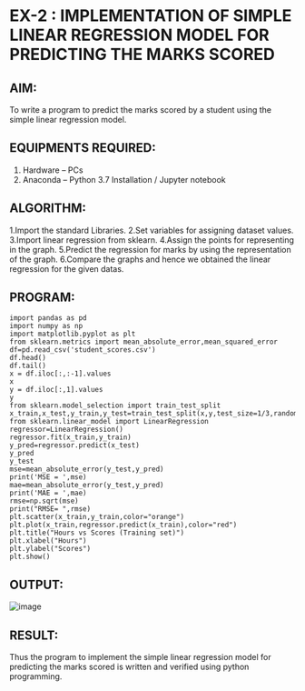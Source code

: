 # EX-2 : IMPLEMENTATION OF SIMPLE LINEAR REGRESSION MODEL FOR PREDICTING THE MARKS SCORED 

## AIM:
To write a program to predict the marks scored by a student using the simple linear regression model.

## EQUIPMENTS REQUIRED:
1. Hardware – PCs
2. Anaconda – Python 3.7 Installation / Jupyter notebook

## ALGORITHM:

1.Import the standard Libraries.
2.Set variables for assigning dataset values.
3.Import linear regression from sklearn.
4.Assign the points for representing in the graph.
5.Predict the regression for marks by using the representation of the graph.
6.Compare the graphs and hence we obtained the linear regression for the given datas.

## PROGRAM:

```
import pandas as pd
import numpy as np
import matplotlib.pyplot as plt
from sklearn.metrics import mean_absolute_error,mean_squared_error
df=pd.read_csv('student_scores.csv')
df.head()
df.tail()
x = df.iloc[:,:-1].values
x
y = df.iloc[:,1].values
y
from sklearn.model_selection import train_test_split
x_train,x_test,y_train,y_test=train_test_split(x,y,test_size=1/3,random_state=0)
from sklearn.linear_model import LinearRegression
regressor=LinearRegression()
regressor.fit(x_train,y_train)
y_pred=regressor.predict(x_test)
y_pred
y_test
mse=mean_absolute_error(y_test,y_pred)
print('MSE = ',mse)
mae=mean_absolute_error(y_test,y_pred)
print('MAE = ',mae)
rmse=np.sqrt(mse)
print("RMSE= ",rmse)
plt.scatter(x_train,y_train,color="orange")
plt.plot(x_train,regressor.predict(x_train),color="red")
plt.title("Hours vs Scores (Training set)")
plt.xlabel("Hours")
plt.ylabel("Scores")
plt.show()

```


## OUTPUT:
![image](https://github.com/user-attachments/assets/66ff3b11-61e0-4bf8-ae09-b02decb4ea01)


## RESULT:
Thus the program to implement the simple linear regression model for predicting the marks scored is written and verified using python programming.
